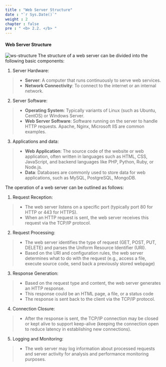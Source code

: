 ```yaml
---
title : "Web Server Structure"
date : "`r Sys.Date()`"
weight : 2
chapter : false
pre : " <b> 2.2. </b> "
---
```


#### Web Server Structure

![ws-structure](/images/2.2-ws-structure/00001.jpg?featherlight=false&width=60pc)
The structure of a web server can be divided into the following basic components:
1. Server Hardware:
> * **Server**: A computer that runs continuously to serve web services.
> * **Network Connectivity**: To connect to the internet or an internal network.
2. Server Software:
> * **Operating System**: Typically variants of Linux (such as Ubuntu, CentOS) or Windows Server.
> * **Web Server Software**: Software running on the server to handle HTTP requests. Apache, Nginx, Microsoft IIS are common examples.
3. Applications and data:
> * **Web Application**: The source code of the website or web application, often written in languages such as HTML, CSS, JavaScript, and backend languages like PHP, Python, Ruby, or Node.js.
> * **Data**: Databases are commonly used to store data for web applications, such as MySQL, PostgreSQL, MongoDB.

The operation of a web server can be outlined as follows:
1. Request Reception:
> * The web server listens on a specific port (typically port 80 for HTTP or 443 for HTTPS).
> * When an HTTP request is sent, the web server receives this request via the TCP/IP protocol.
2. Request Processing:
> * The web server identifies the type of request (GET, POST, PUT, DELETE) and parses the Uniform Resource Identifier (URI).
> * Based on the URI and configuration rules, the web server determines what to do with the request (e.g., access a file, execute source code, send back a previously stored webpage)
3. Response Generation:
> * Based on the request type and content, the web server generates an HTTP response.
> * This response could be an HTML page, a file, or a status code
> * The response is sent back to the client via the TCP/IP protocol.
4. Connection Closure:
> * After the response is sent, the TCP/IP connection may be closed or kept alive to support keep-alive (keeping the connection open to reduce latency in establishing new connections).
5. Logging and Monitoring:
> * The web server may log information about processed requests and server activity for analysis and performance monitoring purposes.
